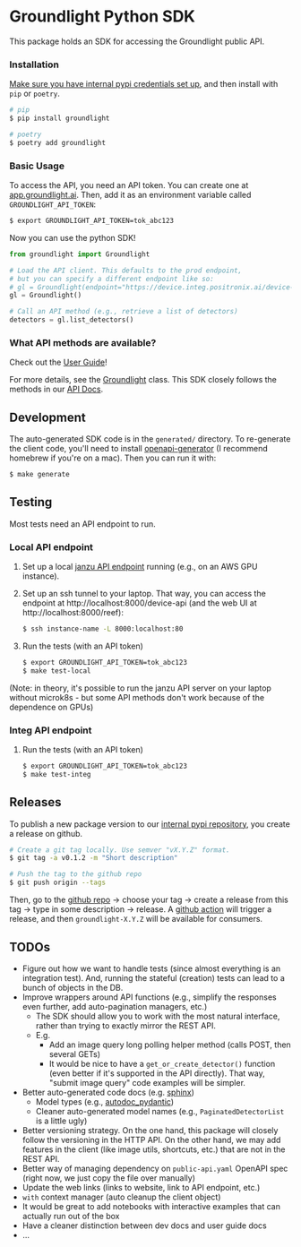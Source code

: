 # Groundlight Python SDK

This package holds an SDK for accessing the Groundlight public API. 

### Installation

[Make sure you have internal pypi credentials set up](https://github.com/positronix-ai/tools/blob/main/internal-pip-login.sh), and then install with `pip` or `poetry`.

```Bash
# pip
$ pip install groundlight

# poetry
$ poetry add groundlight
```

### Basic Usage

To access the API, you need an API token. You can create one at [app.groundlight.ai](https://app.positronix.ai/reef/my-account/api-tokens). Then, add it as an environment variable called `GROUNDLIGHT_API_TOKEN`:

```Bash
$ export GROUNDLIGHT_API_TOKEN=tok_abc123
```

Now you can use the python SDK!

```Python
from groundlight import Groundlight

# Load the API client. This defaults to the prod endpoint,
# but you can specify a different endpoint like so:
# gl = Groundlight(endpoint="https://device.integ.positronix.ai/device-api")
gl = Groundlight()

# Call an API method (e.g., retrieve a list of detectors)
detectors = gl.list_detectors()
```

### What API methods are available?

Check out the [User Guide](UserGuide.md)!

For more details, see the [Groundlight](src/groundlight/client.py) class. This SDK closely follows the methods in our [API Docs](https://app.positronix.ai/reef/admin/api-docs).


## Development

The auto-generated SDK code is in the `generated/` directory. To re-generate the client code, you'll need to install [openapi-generator](https://openapi-generator.tech/docs/installation#homebrew) (I recommend homebrew if you're on a mac). Then you can run it with:

```Bash
$ make generate
```

## Testing

Most tests need an API endpoint to run.

### Local API endpoint

1. Set up a local [janzu API endpoint](https://github.com/positronix-ai/zuuul/blob/main/deploy/README.md#development-using-local-microk8s) running (e.g., on an AWS GPU instance).

1. Set up an ssh tunnel to your laptop. That way, you can access the endpoint at http://localhost:8000/device-api (and the web UI at http://localhost:8000/reef):

    ```Bash
    $ ssh instance-name -L 8000:localhost:80
    ```

1. Run the tests (with an API token)

    ```Bash
    $ export GROUNDLIGHT_API_TOKEN=tok_abc123
    $ make test-local
    ```

(Note: in theory, it's possible to run the janzu API server on your laptop without microk8s - but some API methods don't work because of the dependence on GPUs)

### Integ API endpoint

1. Run the tests (with an API token)

    ```Bash
    $ export GROUNDLIGHT_API_TOKEN=tok_abc123
    $ make test-integ
    ```

## Releases

To publish a new package version to our [internal pypi repository](https://github.com/positronix-ai/packaging/tree/main/aws), you create a release on github.

```Bash
# Create a git tag locally. Use semver "vX.Y.Z" format.
$ git tag -a v0.1.2 -m "Short description"

# Push the tag to the github repo
$ git push origin --tags
```

Then, go to the [github repo](https://github.com/positronix-ai/groundlight-python-sdk/tags) -> choose your tag -> create a release from this tag -> type in some description -> release. A [github action](https://github.com/positronix-ai/groundlight-python-sdk/actions/workflows/publish.yaml) will trigger a release, and then `groundlight-X.Y.Z` will be available for consumers.

## TODOs

- Figure out how we want to handle tests (since almost everything is an integration test). And, running the stateful (creation) tests can lead to a bunch of objects in the DB.
- Improve wrappers around API functions (e.g., simplify the responses even further, add auto-pagination managers, etc.)
  - The SDK should allow you to work with the most natural interface, rather than trying to exactly mirror the REST API.
  - E.g.
    - Add an image query long polling helper method (calls POST, then several GETs)
    - It would be nice to have a `get_or_create_detector()` function (even better if it's supported in the API directly). That way, "submit image query" code examples will be simpler.
- Better auto-generated code docs (e.g. [sphinx](https://www.sphinx-doc.org/en/master/))
  - Model types (e.g., [autodoc_pydantic](https://github.com/mansenfranzen/autodoc_pydantic))
  - Cleaner auto-generated model names (e.g., `PaginatedDetectorList` is a little ugly)
- Better versioning strategy. On the one hand, this package will closely follow the versioning in the HTTP API. On the other hand, we may add features in the client (like image utils, shortcuts, etc.) that are not in the REST API.
- Better way of managing dependency on `public-api.yaml` OpenAPI spec (right now, we just copy the file over manually)
- Update the web links (links to website, link to API endpoint, etc.)
- `with` context manager (auto cleanup the client object)
- It would be great to add notebooks with interactive examples that can actually run out of the box
- Have a cleaner distinction between dev docs and user guide docs
- ...
